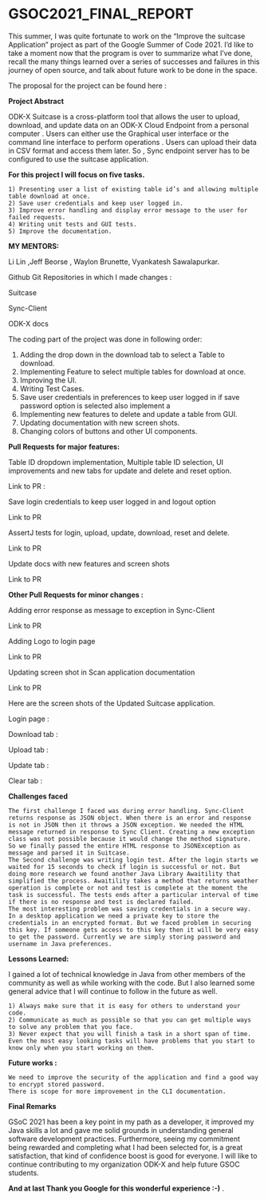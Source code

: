 # GSOC2021_FINAL_REPORT
This summer, I was quite fortunate to work on the “Improve the suitcase Application” project as part of the Google Summer of Code 2021. I’d like to take a moment now that the program is over to summarize what I’ve done, recall the many things learned over a series of successes and failures in this journey of open source, and talk about future work to be done in the space.

The proposal for the project can be found here :

**Project Abstract**

ODK-X Suitcase is a cross-platform tool that allows the user to upload, download, and update data on an ODK-X Cloud Endpoint from a personal computer . Users can either use the Graphical user interface or the command line interface to perform operations . Users can upload their data in CSV format and access them later. So , Sync endpoint server has to be configured to use the suitcase application.

**For this project I will focus on five tasks.**

    1) Presenting user a list of existing table id’s and allowing multiple table download at once.
    2) Save user credentials and keep user logged in.
    3) Improve error handling and display error message to the user for failed requests.
    4) Writing unit tests and GUI tests.
    5) Improve the documentation.

**MY MENTORS:**

Li Lin ,Jeff Beorse , Waylon Brunette, Vyankatesh Sawalapurkar.

Github Git Repositories in which I made changes :

Suitcase

Sync-Client

ODK-X docs

The coding part of the project was done in following order:

   1) Adding the drop down in the download tab to select a Table to download.
   2) Implementing Feature to select multiple tables for download at once.
   3) Improving the UI.
   4) Writing Test Cases.
   5) Save user credentials in preferences to keep user logged in if save password option is selected also implement a
   6) Implementing new features to delete and update a table from GUI.
   7) Updating documentation with new screen shots.
   8) Changing colors of buttons and other UI components.

**Pull Requests for major features:**

Table ID dropdown implementation, Multiple table ID selection, UI improvements and new tabs for update and delete and reset option.

Link to PR : 

Save login credentials to keep user logged in and logout option

Link to PR

AssertJ tests for login, upload, update, download, reset and delete.

Link to PR

Update docs with new features and screen shots

Link to PR

**Other Pull Requests for minor changes :**

Adding error response as message to exception in Sync-Client

Link to PR

Adding Logo to login page

Link to PR

Updating screen shot in Scan application documentation

Link to PR

Here are the screen shots of the Updated Suitcase application.

Login page :

Download tab :

Upload tab :

Update tab :

Clear tab :

**Challenges faced**

    The first challenge I faced was during error handling. Sync-Client returns response as JSON object. When there is an error and response is not in JSON then it throws a JSON exception. We needed the HTML message returned in response to Sync Client. Creating a new exception class was not possible because it would change the method signature. So we finally passed the entire HTML response to JSONException as message and parsed it in Suitcase.
    The Second challenge was writing login test. After the login starts we waited for 15 seconds to check if login is successful or not. But doing more research we found another Java Library Awaitility that simplified the process. Awaitility takes a method that returns weather operation is complete or not and test is complete at the moment the task is successful. The tests ends after a particular interval of time if there is no response and test is declared failed.
    The most interesting problem was saving credentials in a secure way. In a desktop application we need a private key to store the credentials in an encrypted format. But we faced problem in securing this key. If someone gets access to this key then it will be very easy to get the password. Currently we are simply storing password and username in Java preferences.

**Lessons Learned:**

I gained a lot of technical knowledge in Java from other members of the community as well as while working with the code. But I also learned some general advice that I will continue to follow in the future as well.

    1) Always make sure that it is easy for others to understand your code.
    2) Communicate as much as possible so that you can get multiple ways to solve any problem that you face.
    3) Never expect that you will finish a task in a short span of time. Even the most easy looking tasks will have problems that you start to know only when you start working on them.

**Future works :**

    We need to improve the security of the application and find a good way to encrypt stored password.
    There is scope for more improvement in the CLI documentation.

**Final Remarks**

GSoC 2021 has been a key point in my path as a developer, it improved my Java skills a lot and gave me solid grounds in understanding general software development practices. Furthermore, seeing my commitment being rewarded and completing what I had been selected for, is a great satisfaction, that kind of confidence boost is good for everyone. I will like to continue contributing to my organization ODK-X and help future GSOC students.

**And at last Thank you Google for this wonderful experience :-)** .
